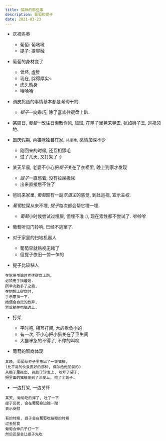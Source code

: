 ```yaml
---
title: 猫咪的那些事
description: 葡萄和提子
date: 2021-03-23
---
```


* 庆祝冬奥
  - 葡萄: 葡墩墩
  - 提子: 提容融

* 葡萄的身材变了
  - 曾经, 虚胖
  - 现在, 胖得厚实~
  - 虎头熊身
  - 哈哈哈

* 调皮捣蛋的事情基本都是*葡萄*干的.
  - *提子*一向乖巧, 除了喜欢往键盘上趴.

* 某周日, *葡萄*一改往日懒散作风, 加班, 在屋子里晃来晃去.
  犹如狮子王, 巡视领地.

* 国庆假期, 两猫咪独自在家, `共患难`, 感情加深不少
  - 刚回来的时候, 还互相舔毛
  - 过了几天, 又打架了 :)

* 某天早晨, 老婆不小心把*提子*关在了衣柜里, 晚上到家才发现
  - *提子*一直憋着, 没有拉屎撒尿
  - 出来直接憋不住了

* 爸妈来家里, *葡萄*颇有一副*东道主*的感觉,
  到处巡视, 宣示主权.

* *葡萄*拉屎从来不埋, *提子*每次都会帮它埋一埋.
  - *葡萄*小时候尝试过埋屎, 但埋不准 :), 现在索性都不尝试了. *哈哈哈*

* 葡萄听见门铃响, 已经不逃窜了.

* 对于家里的扫地机器人
  - 葡萄早就熟视无睹了
  - 但提子依旧一惊一乍的

* 提子比较粘人

```
在家用电脑时老往键盘上跑,
必须用手挡着她.
所幸次数多了之后,
在她想上键盘时,
手示意挡一下.
她便会自觉的放弃,
然后躺在电脑边上.
```

* 打架
  - 平时吧, 相互打闹, 大的欺负小的
  - 有一次, 不小心把小猫关在了卫生间
  - 大猫咪急的不得了, 不停的叫唤

* 葡萄的智商体现

```
某晚, 葡萄从柜子里拖出了一袋猫粮,
(比平常的伙食要好的那种, 偶尔给他加餐的)
从柜子里拖出, 拖到了沙发上, 咬坏了袋子,
把里面的猫粮倒到了沙发上, 吃了半袋子.
```

* 一边打架, 一边关怀

```
某天, 葡萄吃的撑了, 吐了一下
提子见状, 会在葡萄身边蹭一蹭
表示安慰

有的时候, 提子会在葡萄吃猫粮的时候
过去抢食
葡萄会伸爪子打一下
然后还是会让提子先吃
```
